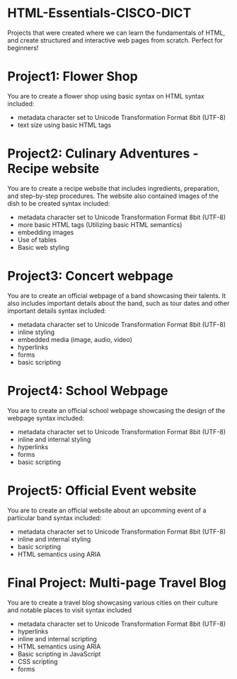 # HTML-Essentials-CISCO-DICT
Projects that were created where we can learn the fundamentals of HTML, and create structured and interactive web pages from scratch. Perfect for beginners!

# Project1: Flower Shop
  You are to create a flower shop using basic syntax on HTML
  syntax included:
  - metadata character set to Unicode Transformation Format 8bit (UTF-8)
  - text size using basic HTML tags

# Project2: Culinary Adventures - Recipe website
  You are to create a recipe website that includes ingredients, preparation, and step-by-step procedures. The website also contained images of the dish to be created
  syntax included:
  - metadata character set to Unicode Transformation Format 8bit (UTF-8)
  - more basic HTML tags (Utilizing basic HTML semantics)
  - embedding images
  - Use of tables
  - Basic web styling

# Project3: Concert webpage
  You are to create an official webpage of a band showcasing their talents. It also includes important details about the band, such as tour dates and other important details
  syntax included:
  - metadata character set to Unicode Transformation Format 8bit (UTF-8)
  - inline styling
  - embedded media (image, audio, video)
  - hyperlinks
  - forms
  - basic scripting

# Project4: School Webpage
  You are to create an official school webpage showcasing the design of the webpage
  syntax included:
  - metadata character set to Unicode Transformation Format 8bit (UTF-8)
  - inline and internal styling
  - hyperlinks
  - forms
  - basic scripting

# Project5: Official Event website
  You are to create an official website about an upcomming event of a particular band
  syntax included:
  - metadata character set to Unicode Transformation Format 8bit (UTF-8)
  - inline and internal styling
  - basic scripting
  - HTML semantics using ARIA

# Final Project: Multi-page Travel Blog
  You are to create a travel blog showcasing various cities on their culture and notable places to visit
  syntax included
  - metadata character set to Unicode Transformation Format 8bit (UTF-8)
  - hyperlinks
  - inline and internal scripting
  - HTML semantics using ARIA
  - Basic scripting in JavaScript
  - CSS scripting
  - forms
